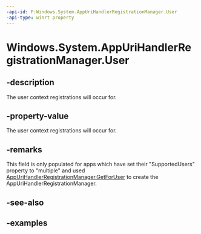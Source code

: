 ```yaml
---
-api-id: P:Windows.System.AppUriHandlerRegistrationManager.User
-api-type: winrt property
---
```


<!-- Property syntax.
public User User { get; }
-->

# Windows.System.AppUriHandlerRegistrationManager.User

## -description
The user context registrations will occur for.

## -property-value
The user context registrations will occur for.

## -remarks
This field is only populated for apps which have set their "SupportedUsers" property to "multiple" and used [AppUriHandlerRegistrationManager.GetForUser](appurihandlerregistrationmanager_getforuser_2058550280.md) to create the AppUriHandlerRegistrationManager.

## -see-also

## -examples

